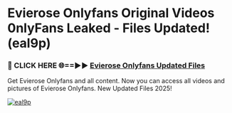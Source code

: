 # Evierose Onlyfans Original Videos 0nlyFans Leaked - Files Updated! (eal9p)

<h3>🔴 CLICK HERE 🌐==►► <a href="https://tinyurl.com/2m67pmp6" rel="nofollow">Evierose Onlyfans Updated Files</a></h3>

Get Evierose Onlyfans and all content. Now you can access all videos and pictures of Evierose Onlyfans. New Updated Files 2025!

[![eal9p](https://i.imgur.com/H4QAA4z.gif)](https://tinyurl.com/2m67pmp6)